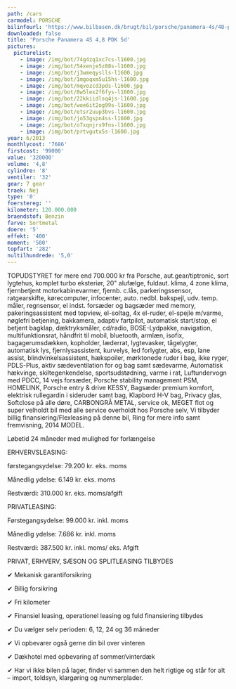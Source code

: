 ```yaml
---
path: /cars
carmodel: PORSCHE
bilinfourl: 'https://www.bilbasen.dk/brugt/bil/porsche/panamera-4s/48-pdk-5d/4226023'
downloaded: false
title: 'Porsche Panamera 4S 4,8 PDK 5d'
pictures:
  picturelist:
    - image: /img/bot/74g4zq1xc7cs-l1600.jpg
    - image: /img/bot/54xenje5z88s-l1600.jpg
    - image: /img/bot/j3wmeqyslls-l1600.jpg
    - image: /img/bot/1mgoqxm5u15hs-l1600.jpg
    - image: /img/bot/mqvozcd3pds-l1600.jpg
    - image: /img/bot/8w5lex2f6fys-l1600.jpg
    - image: /img/bot/22kkiidlsq4js-l1600.jpg
    - image: /img/bot/woe6it2og99s-l1600.jpg
    - image: /img/bot/etsr2uup3bvs-l1600.jpg
    - image: /img/bot/jo53gspn4ss-l1600.jpg
    - image: /img/bot/o7xqnjrs9fns-l1600.jpg
    - image: /img/bot/prtvgutx5s-l1600.jpg
year: 6/2013
monthlycost: '7686'
firstcost: '99000'
value: '320000'
volume: '4,8'
cylindre: '8'
ventiler: '32'
gear: 7 gear
traek: Nej
type: '0'
foerstereg: ''
kilometer: 120.000.000
braendstof: Benzin
farve: Sortmetal
doere: '5'
effekt: '400'
moment: '500'
topfart: '282'
nultilhundrede: '5,0'
---
```

TOPUDSTYRET for mere end 700.000 kr fra Porsche, aut.gear/tiptronic, sort lygtehus, komplet turbo eksteriør, 20" alufælge, fuldaut. klima, 4 zone klima, fjernbetjent motorkabinevarmer, fjernb. c.lås, parkeringssensor, ratgearskifte, kørecomputer, infocenter, auto. nedbl. bakspejl, udv. temp. måler, regnsensor, el indst. forsæder og bagsæder med memory, pakeringsassistent med topview, el-soltag, 4x el-ruder, el-spejle m/varme, nøglefri betjening, bakkamera, adaptiv fartpilot, automatisk start/stop, el betjent bagklap, dæktryksmåler, cd/radio, BOSE-Lydpakke, navigation, multifunktionsrat, håndfrit til mobil, bluetooth, armlæn, isofix, bagagerumsdækken, kopholder, læderrat, lygtevasker, tågelygter, automatisk lys, fjernlysassistent, kurvelys, led forlygter, abs, esp, lane assist, blindvinkelsassistent, hækspoiler, mørktonede ruder i bag, ikke ryger, PDLS-Plus, aktiv sædeventilation for og bag samt sædevarme, Automatisk hækvinge, skiltegenkendelse, sportsudstødning, varme i rat, Luftundervogn med PDCC, 14 vejs forsæder, Porsche stability management PSM, HOMELINK, Porsche entry & drive KESSY, Bagsæder premium komfort, elektrisk rullegardin i sideruder samt bag, Klapbord H-V bag, Privacy glas, Softclose på alle døre, CARBONGRÅ METAL, service ok, MEGET flot og super velholdt bil med alle service overholdt hos Porsche selv, Vi tilbyder billig finansiering/Flexleasing på denne bil, Ring for mere info samt fremvisning, 2014 MODEL.

Løbetid 24 måneder med mulighed for forlængelse



ERHVERVSLEASING:



førstegangsydelse: 79.200 kr. eks. moms



Månedlig ydelse: 6.149 kr. eks. moms



Restværdi: 310.000 kr. eks. moms/afgift





PRIVATLEASING:



Førstegangsydelse: 99.000 kr. inkl. moms



Månedlig ydelse: 7.686 kr. inkl. moms



Restværdi: 387.500 kr. inkl. moms/ eks. Afgift





PRIVAT, ERHVERV, SÆSON OG SPLITLEASING TILBYDES





✔ Mekanisk garantiforsikring



✔ Billig forsikring



✔ Fri kilometer



✔ Finansiel leasing, operationel leasing og fuld finansiering tilbydes



✔ Du vælger selv perioden: 6, 12, 24 og 36 måneder



✔ Vi opbevarer også gerne din bil over vinteren



✔ Dækhotel med opbevaring af sommer/vinterdæk



✔ Har vi ikke bilen på lager, finder vi sammen den helt rigtige og står for alt – import, toldsyn, klargøring og nummerplader.
